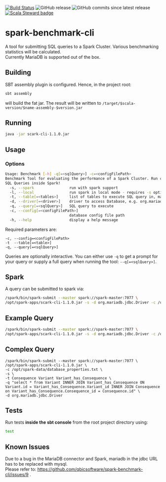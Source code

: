[![Build Status](https://travis-ci.com/qbicsoftware/scark-cli.svg?branch=development)](https://travis-ci.com/qbicsoftware/scark-cli)
![GitHub release](https://img.shields.io/github/release/qbicsoftware/scark-cli.svg)
![GitHub commits since latest release](https://img.shields.io/github/commits-since/qbicsoftware/scark-cli/latest.svg)
[![Scala Steward badge](https://img.shields.io/badge/Scala_Steward-helping-brightgreen.svg?style=flat&logo=data:image/png;base64,iVBORw0KGgoAAAANSUhEUgAAAA4AAAAQCAMAAAARSr4IAAAAVFBMVEUAAACHjojlOy5NWlrKzcYRKjGFjIbp293YycuLa3pYY2LSqql4f3pCUFTgSjNodYRmcXUsPD/NTTbjRS+2jomhgnzNc223cGvZS0HaSD0XLjbaSjElhIr+AAAAAXRSTlMAQObYZgAAAHlJREFUCNdNyosOwyAIhWHAQS1Vt7a77/3fcxxdmv0xwmckutAR1nkm4ggbyEcg/wWmlGLDAA3oL50xi6fk5ffZ3E2E3QfZDCcCN2YtbEWZt+Drc6u6rlqv7Uk0LdKqqr5rk2UCRXOk0vmQKGfc94nOJyQjouF9H/wCc9gECEYfONoAAAAASUVORK5CYII=)](https://scala-steward.org)


# spark-benchmark-cli
A tool for submitting SQL queries to a Spark Cluster. Various benchmarking statistics will be calculated.    
Currently MariaDB is supported out of the box.

## Building
SBT assembly plugin is configured. Hence, in the project root:
```bash
sbt assembly
```
will build the fat jar. The result will be written to ```/target/$scala-version/$name-assembly-$version.jar```

## Running
```bash
java -jar scark-cli-1.1.0.jar
```

## Usage
### Options
```bash
Usage: Benchmark [-h] -q[=<sqlQuery>] -c=<configFilePath>
Benchmark Tool for evaluating the performance of a Spark Cluster. Run custom
SQL Queries inside Spark!
  -s, --spark                run with spark support 
  -l, --local                run spark in local mode - requires -s option to be in effect
  -t, --table[=<tables>]     list of tables to execute SQL query in, mandatory if running with spark support
  -d, --driver[=<driver>]    driver to access Database, e.g. org.mariadb.jdbc.Driver, mandatory if running with spark support 
  -q, --query[=<sqlQuery>]   SQL query to execute
  -c, --config[=<configFilePath>]
                             database config file path
  -h, --help                 display a help message
```
Required parameters are:
```
-c, --config=<configFilePath>
-t  --table[=<table>]
-q, --query[=<sqlQuery>]
```
Queries are optionally interactive.
You can either use ```-q``` to get a prompt for your query or supply a full query when running the tool: ```--q[=<sqlQuery>]```.

## Spark
A query can be submitted to spark via:
```bash
/spark/bin/spark-submit --master spark://spark-master:7077 \
/opt/spark-apps/scark-cli-1.1.0.jar -s -d org.mariadb.jdbc.Driver -c /opt/spark-data/database_properties.txt -t <table> -q <"query"> 
```

## Example Query
```bash
/spark/bin/spark-submit --master spark://spark-master:7077 \
/opt/spark-apps/scark-cli-1.1.0.jar -s -d org.mariadb.jdbc.Driver -c /opt/spark-data/database_properties.txt -t Consequence -q "SELECT id FROM Consequence"
```

## Complex Query
```
/spark/bin/spark-submit --master spark://spark-master:7077 \
/opt/spark-apps/scark-cli-1.1.0.jar \
-c /opt/spark-data/database_properties.txt \
-s \
-t Consequence Variant Variant_has_Consequence \
-q "select * from Variant INNER JOIN Variant_has_Consequence ON Variant.id = Variant_has_Consequence.Variant_id INNER JOIN Consequence on Variant_has_Consequence.Consequence_id = Consequence.id" \
-d org.mariadb.jdbc.Driver
```

## Tests
Run tests <b>inside the sbt console</b> from the root project directory using:
```bash
test
```

## Known Issues
Due to a bug in the MariaDB connector and Spark, mariadb in the jdbc URL has to be replaced with mysql.    
Please refer to: https://github.com/qbicsoftware/spark-benchmark-cli/issues/9 .
